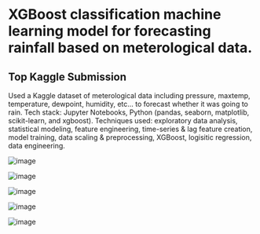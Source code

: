 # XGBoost classification machine learning model for forecasting rainfall based on meterological data.
## Top Kaggle Submission
Used a Kaggle dataset of meterological data including pressure, maxtemp, temperature, dewpoint, humidity, etc... to forecast whether it was going to rain.
Tech stack: Jupyter Notebooks, Python (pandas, seaborn, matplotlib, scikit-learn, and xgboost).
Techniques used: exploratory data analysis, statistical modeling, feature engineering, time-series & lag feature creation, model training, data scaling & preprocessing, XGBoost, logisitic regression, data engineering.

![image](https://github.com/user-attachments/assets/8dc1b820-9038-4646-a17a-0961c6e89e01)

![image](https://github.com/user-attachments/assets/681ee61c-0fe0-46ed-a012-37689d51bc20)

![image](https://github.com/user-attachments/assets/e407ae94-6edd-46f9-9de2-db5a9f6e25a0)

![image](https://github.com/user-attachments/assets/5f100e84-5d3f-4741-b842-164166b90f0e)

![image](https://github.com/user-attachments/assets/f59eac1b-fe84-48cb-b3fc-2d35004e655c)
